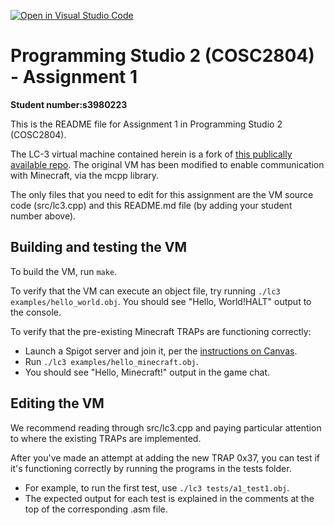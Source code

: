 [![Open in Visual Studio Code](https://classroom.github.com/assets/open-in-vscode-718a45dd9cf7e7f842a935f5ebbe5719a5e09af4491e668f4dbf3b35d5cca122.svg)](https://classroom.github.com/online_ide?assignment_repo_id=11864156&assignment_repo_type=AssignmentRepo)
# Programming Studio 2 (COSC2804) - Assignment 1
**Student number:s3980223**

This is the README file for Assignment 1 in Programming Studio 2 (COSC2804).

The LC-3 virtual machine contained herein is a fork of [this publically available repo](https://github.com/mhashim6/LC3-Virtual-Machine). The original VM has been modified to enable communication with Minecraft, via the mcpp library.

The only files that you need to edit for this assignment are the VM source code (src/lc3.cpp) and this README.md file (by adding your student number above).

## Building and testing the VM

To build the VM, run `make`.

To verify that the VM can execute an object file, try running `./lc3 examples/hello_world.obj`. You should see "Hello, World!HALT" output to the console.

To verify that the pre-existing Minecraft TRAPs are functioning correctly:
* Launch a Spigot server and join it, per the [instructions on Canvas](https://rmit.instructure.com/courses/123553/pages/getting-started-with-minecraft++-and-elci?module_item_id=5509058).
* Run `./lc3 examples/hello_minecraft.obj`.
* You should see "Hello, Minecraft!" output in the game chat.

## Editing the VM

We recommend reading through src/lc3.cpp and paying particular attention to where the existing TRAPs are implemented.

After you've made an attempt at adding the new TRAP 0x37, you can test if it's functioning correctly by running the programs in the tests folder.
* For example, to run the first test, use `./lc3 tests/a1_test1.obj`.
* The expected output for each test is explained in the comments at the top of the corresponding .asm file.
  
